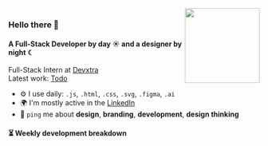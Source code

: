 <img align="right"  height="150" src="https://media1.giphy.com/media/v1.Y2lkPTc5MGI3NjExb3BvZnphNmZxcTZocWhkcDhkbzBkdXZ5ajd5M3p6cmV0Zm1lbzYyZCZlcD12MV9pbnRlcm5hbF9naWZfYnlfaWQmY3Q9Zw/ZVik7pBtu9dNS/giphy.gif"  />

### Hello there 👋

#### A Full-Stack Developer by day ☀ and a designer by night ☾

Full-Stack Intern at [Devxtra](https://devxtra.vercel.app/)<br>
Latest work: [Todo](https://ansabazys.github.io/todo/)<br>



- ⚙️ I use daily: `.js`, `.html`, `.css`, `.svg`, `.figma`, `.ai`
- 🌍 I'm mostly active in the [LinkedIn](https://www.linkedin.com/in/ansabazys/)<br>
- 💬 `ping` me about **design**, **branding**, **development**, **design thinking**
  <!-- - 💅 Designed: @pestphp, [NorthMeetsSouth.audio](https://www.northmeetssouth.audio), [ThenPing.me](https://thenping.me), [HappydDev.fm](https://www.happydev.fm), etc… -->

#### ⏳ Weekly development breakdown
<!--START_SECTION:waka-->
<!--END_SECTION:waka-->
